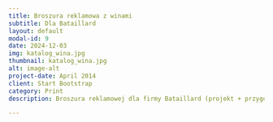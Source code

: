 ```yaml
---
title: Broszura reklamowa z winami
subtitle: Dla Bataillard
layout: default
modal-id: 9
date: 2024-12-03
img: katalog_wina.jpg
thumbnail: katalog_wina.jpg
alt: image-alt
project-date: April 2014
client: Start Bootstrap
category: Print
description: Broszura reklamowej dla firmy Bataillard (projekt + przygotowanie do druku). Broszura dwujęzyczna: angielsko-niemiecka.

---
```

